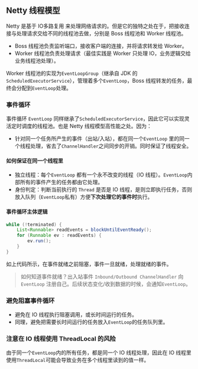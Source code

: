## Netty 线程模型
Netty 是基于 IO多路复用 来处理网络请求的。但是它的独特之处在于，把接收连接与处理请求交给不同的线程池去做，分别是 Boss 线程池和 Worker 线程池。

- Boss 线程池负责监听端口，接收客户端的连接，并将请求转发给 Worker。
- Worker 线程池负责处理请求（最佳实践是 Worker 只处理 IO，业务逻辑交给业务线程池处理）。

Worker 线程池的实现为```EventLoopGroup```（继承自 JDK 的```ScheduledExecutorService```），管理着多个```EventLoop```，Boss 线程转发的任务，最终会分配到```EventLoop```处理。
### 事件循环 
事件循环 ```EventLoop``` 同样继承了```ScheduledExecutorService```，因此它可以实现灵活定时调度的线程池。也是 Netty 线程模型高性能之处。因为：

- 针对同一个任务所产生的事件（出站/入站），都在同一个```EventLoop``` 里的同一个线程处理，省去了```ChannelHandler```之间同步的开销。同时保证了线程安全。

#### 如何保证在同一个线程里

- 独立线程：每个```EventLoop``` 都有一个永不改变的线程（IO 线程）。```EventLoop```内部所有的事件产生的任务都由它处理。
- 身份判定：判断当前执行的 ```Thread``` 是否是 IO 线程，是则立即执行任务，否则放入队列（```EventLoop```私有）方便**下次处理它的事件时**执行。

#### 事件循环主体逻辑

```java
while (!terminated) {
	List<Runnable> readEvents = blockUntilEventReady();
	for (Runnable ev : readEvents) {
		ev.run();
	}
}
```

如上代码所示，在事件就绪之前阻塞，事件一旦就绪，处理就绪的事件。

> 如何知道事件就绪？出入站事件 ```Inbound/Outbound ChannelHandler``` 向```EventLoop``` 注册自己。后续状态变化/收到数据的时候，会通知```EventLoop```。

### 避免阻塞事件循环

- 避免在 IO 线程执行阻塞调用，或长时间运行的任务。
- 同理，避免把需要长时间运行的任务放入```EventLoop```的任务队列里。

### 注意在 IO 线程使用 ThreadLocal 的风险

由于同一个```EventLoop```内的所有任务，都是同一个 IO 线程处理，因此在 IO 线程里使用```ThreadLocal```可能会导致业务在多个线程里读到的值一样。
